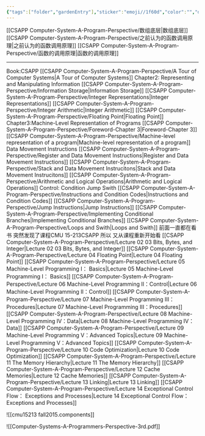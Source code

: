 ```yaml
---
{"tags":["folder","gardenEntry"],"sticker":"emoji//1f60d","color":"","dg-publish":true,"dg-home":true,"permalink":"/CSAPP Computer-System-A-Program-Perspective/CSAPP Computer-System-A-Program-Perspective/","dgPassFrontmatter":true,"noteIcon":"","created":"2024-11-29T12:31:23.842+08:00","updated":"2025-03-30T14:41:05.117+08:00"}
---
```




[[CSAPP Computer-System-A-Program-Perspective/数组底层\|数组底层]]
[[CSAPP Computer-System-A-Program-Perspective/之前认为的函数调用原理\|之前认为的函数调用原理]]
[[CSAPP Computer-System-A-Program-Perspective/函数的调用原理\|函数的调用原理]]

---
Book:CSAPP
	[[CSAPP Computer-System-A-Program-Perspective/A Tour of Computer Systems\|A Tour of Computer Systems]]
	Chapter2: Representing and Manipulating Information
		[[CSAPP Computer-System-A-Program-Perspective/Information Storage\|Information Storage]]
		[[CSAPP Computer-System-A-Program-Perspective/Integer Representations\|Integer Representations]]
		[[CSAPP Computer-System-A-Program-Perspective/Integer Arithmetic\|Integer Arithmetic]]
		[[CSAPP Computer-System-A-Program-Perspective/Floating Point\|Floating Point]]
	Chapter3:Machine-Level Representation of Programs
		[[CSAPP Computer-System-A-Program-Perspective/Foreword-Chapter 3\|Foreword-Chapter 3]]
		[[CSAPP Computer-System-A-Program-Perspective/Machine-level representation of a program\|Machine-level representation of a program]]
		Data Movement Instructions
			[[CSAPP Computer-System-A-Program-Perspective/Register and Data Movement Instructions\|Register and Data Movement Instructions]]
			[[CSAPP Computer-System-A-Program-Perspective/Stack and Data Movement Instrucitons\|Stack and Data Movement Instrucitons]]
		[[CSAPP Computer-System-A-Program-Perspective/Arithmetic and Logical Operations\|Arithmetic and Logical Operations]]
		Control: Condition  Jump   Swith
			[[CSAPP Computer-System-A-Program-Perspective/Instructions and Condition Codes\|Instructions and Condition Codes]]
			[[CSAPP Computer-System-A-Program-Perspective/Jump Instructions\|Jump Instructions]]
			[[CSAPP Computer-System-A-Program-Perspective/Implementing Conditional Branches\|Implementing Conditional Branches]]
			[[CSAPP Computer-System-A-Program-Perspective/Loops and Swith\|Loops and Swith]]
前面一直都在看书  突然发现了课程CMU 15-213CSAPP  所以 又从课程重新开始看
[[CSAPP Computer-System-A-Program-Perspective/Lecture 02 03 Bits, Bytes, and Integer\|Lecture 02 03 Bits, Bytes, and Integer]]
[[CSAPP Computer-System-A-Program-Perspective/Lecture 04 Floating Point\|Lecture 04 Floating Point]]
[[CSAPP Computer-System-A-Program-Perspective/Lecture 05 Machine-Level Programming I： Basics\|Lecture 05 Machine-Level Programming I： Basics]]
[[CSAPP Computer-System-A-Program-Perspective/Lecture 06 Machine-Level Programming II：Control\|Lecture 06 Machine-Level Programming II：Control]]
[[CSAPP Computer-System-A-Program-Perspective/Lecture 07 Machine-Level Programming III：Procedures\|Lecture 07 Machine-Level Programming III：Procedures]]
[[CSAPP Computer-System-A-Program-Perspective/Lecture 08 Machine-Level Programming IV：Data\|Lecture 08 Machine-Level Programming IV：Data]]
[[CSAPP Computer-System-A-Program-Perspective/Lecture 09 Machine-Level Programming V：Advanced Topics\|Lecture 09 Machine-Level Programming V：Advanced Topics]]
[[CSAPP Computer-System-A-Program-Perspective/Lecture 10 Code Optimization\|Lecture 10 Code Optimization]]
[[CSAPP Computer-System-A-Program-Perspective/Lecture 11 The Memory Hierarchy\|Lecture 11 The Memory Hierarchy]]
[[CSAPP Computer-System-A-Program-Perspective/Lecture 12 Cache Memories\|Lecture 12 Cache Memories]]
[[CSAPP Computer-System-A-Program-Perspective/Lecture 13 Linking\|Lecture 13 Linking]]
[[CSAPP Computer-System-A-Program-Perspective/Lecture 14 Exceptional Control Flow： Exceptions and Processes\|Lecture 14 Exceptional Control Flow： Exceptions and Processes]]


![[cmu15213 fall2015.components]]

![[Computer-Systems-A-Programmers-Perspective-3rd.pdf]]






